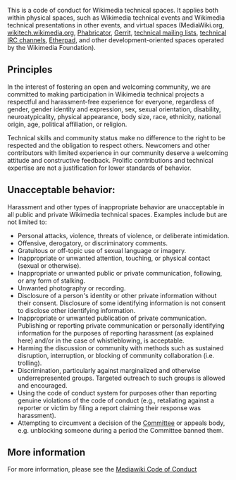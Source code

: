 This is a code of conduct for Wikimedia technical spaces. It applies both within physical spaces, such as Wikimedia technical events and Wikimedia technical presentations in other events, and virtual spaces (MediaWiki.org, [wikitech.wikimedia.org](https://wikitech.wikimedia.org/wiki/), [Phabricator](https://www.mediawiki.org/wiki/Special:MyLanguage/Phabricator), [Gerrit](https://www.mediawiki.org/wiki/Special:MyLanguage/Gerrit), [technical mailing lists](https://meta.wikimedia.org/wiki/Mailing_lists/Overview#MediaWiki_and_technical), [technical IRC channels](https://meta.wikimedia.org/wiki/IRC/Channels#MediaWiki_and_technical), [Etherpad](https://www.mediawiki.org/wiki/Special:MyLanguage/Etherpad), and other development-oriented spaces operated by the Wikimedia Foundation).

## Principles

In the interest of fostering an open and welcoming community, we are committed to making participation in Wikimedia technical projects a respectful and harassment-free experience for everyone, regardless of gender, gender identity and expression, sex, sexual orientation, disability, neuroatypicality, physical appearance, body size, race, ethnicity, national origin, age, political affiliation, or religion.

Technical skills and community status make no difference to the right to be respected and the obligation to respect others. Newcomers and other contributors with limited experience in our community deserve a welcoming attitude and constructive feedback. Prolific contributions and technical expertise are not a justification for lower standards of behavior.

## Unacceptable behavior:

Harassment and other types of inappropriate behavior are unacceptable in all public and private Wikimedia technical spaces. Examples include but are not limited to:

* Personal attacks, violence, threats of violence, or deliberate intimidation.
* Offensive, derogatory, or discriminatory comments.
* Gratuitous or off-topic use of sexual language or imagery.
* Inappropriate or unwanted attention, touching, or physical contact (sexual or otherwise).
* Inappropriate or unwanted public or private communication, following, or any form of stalking.
* Unwanted photography or recording.
* Disclosure of a person's identity or other private information without their consent. Disclosure of some identifying information is not consent to disclose other identifying information.
* Inappropriate or unwanted publication of private communication. Publishing or reporting private communication or personally identifying information for the purposes of reporting harassment (as explained here) and/or in the case of whistleblowing, is acceptable.
* Harming the discussion or community with methods such as sustained disruption, interruption, or blocking of community collaboration (i.e. trolling).
* Discrimination, particularly against marginalized and otherwise underrepresented groups. Targeted outreach to such groups is allowed and encouraged.
* Using the code of conduct system for purposes other than reporting genuine violations of the code of conduct (e.g., retaliating against a reporter or victim by filing a report claiming their response was harassment).
* Attempting to circumvent a decision of the [Committee](https://www.mediawiki.org/wiki/Code_of_Conduct/Committee) or appeals body, e.g. unblocking someone during a period the Committee banned them.

## More information
For more information, please see the [Mediawiki Code of Conduct](https://www.mediawiki.org/wiki/Code_of_Conduct)
